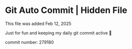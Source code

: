 # Git Auto Commit | Hidden File

This file was added Feb 12, 2025

Just for fun and keeping my daily git commit active 🤪

commit number: 279180
